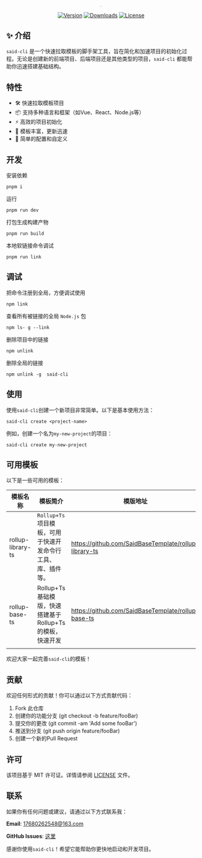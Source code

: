 
<p align="center"><a href="https://vuejs.org" target="_blank" rel="noopener noreferrer"><img src="https://guizimo.oss-cn-shanghai.aliyuncs.com/img/said.jpg" alt="said" style="zoom:10%;" /></a></p>

<p align="center">
  <a href="https://www.npmjs.com/package/said-cli"><img src="https://img.shields.io/npm/v/said-cli.svg?sanitize=true" alt="Version"></a>
  <a href="https://www.npmjs.com/package/said-cli"><img src="https://img.shields.io/npm/dm/said-cli.svg?sanitize=true" alt="Downloads"></a>
  <a href="https://github.com/guizimo/said-cli/blob/master/LICENSE"><img src="https://img.shields.io/npm/l/said-cli.svg?sanitize=true" alt="License"></a>
</p>


## ✨ 介绍

`said-cli` 是一个快速拉取模板的脚手架工具，旨在简化和加速项目的初始化过程。无论是创建新的前端项目、后端项目还是其他类型的项目，`said-cli` 都能帮助你迅速搭建基础结构。

## 特性

- 🛠️ 快速拉取模板项目
- 📦 支持多种语言和框架（如Vue、React、Node.js等）
- ⚡ 高效的项目初始化
- 🔄 模板丰富，更新迅速
- 🔧 简单的配置和自定义

## 开发

安装依赖

```shell
pnpm i
```

运行

```shell
pnpm run dev
```

打包生成构建产物

```shell
pnpm run build
```

本地软链接命令调试

```shell
pnpm run link
```

## 调试

把命令注册到全局，方便调试使用

```shell
npm link
```

查看所有被链接的全局 `Node.js` 包

```shell
npm ls- g --link
```

删除项目中的链接

```shell
npm unlink
```

删除全局的链接

```shell
npm unlink -g  said-cli
```

## 使用

使用`said-cli`创建一个新项目非常简单。以下是基本使用方法：

```
said-cli create <project-name>
```

例如，创建一个名为`my-new-project`的项目：

```
said-cli create my-new-project
```

## 可用模板

以下是一些可用的模板：

| 模板名称          | 模板简介                                                    | 模版地址                                              |
| ----------------- | ----------------------------------------------------------- | ----------------------------------------------------- |
| rollup-library-ts | `Rollup+Ts`项目模板，可用于快速开发命令行工具、库、插件等。 | https://github.com/SaidBaseTemplate/rollup-library-ts |
| rollup-base-ts    | Rollup+Ts基础模版，快速搭建基于Rollup+Ts的模板，快速开发    | https://github.com/SaidBaseTemplate/rollup-base-ts    |
|                   |                                                             |                                                       |

欢迎大家一起完善`said-cli`的模板！

## 贡献

欢迎任何形式的贡献！你可以通过以下方式贡献代码：

1. Fork 此仓库
2. 创建你的功能分支 (git checkout -b feature/fooBar)
3. 提交你的更改 (git commit -am 'Add some fooBar')
4. 推送到分支 (git push origin feature/fooBar)
5. 创建一个新的Pull Request

## 许可

该项目基于 MIT 许可证。详情请参阅 [LICENSE](https://github.com/guizimo/said-cli/blob/main/LICENSE) 文件。

## 联系

如果你有任何问题或建议，请通过以下方式联系我：

**Email**:  17680262548@163.com

**GitHub Issues**: [这里](https://github.com/guizimo/said-cli/issues)



感谢你使用`said-cli`！希望它能帮助你更快地启动和开发项目。





